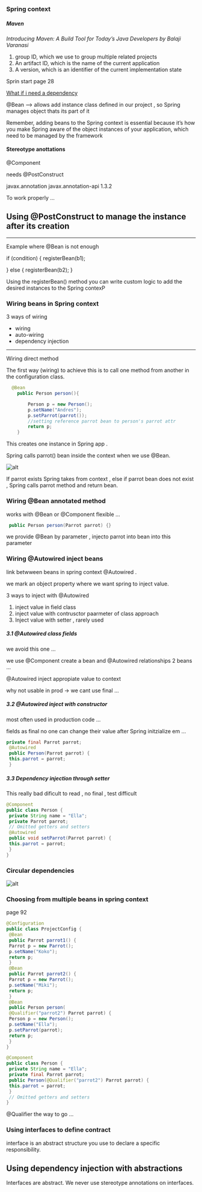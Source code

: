 ### Spring context

##### Maven

*Introducing Maven: A Build Tool
for Today’s Java Developers by Balaji Varanasi* 


1. group ID, which we use to group multiple related projects
2. An artifact ID, which is the name of the current application
3.  A version, which is an identifier of the current implementation state

Sprin start page 28

[What if i need a dependency](https://docs.spring.io/spring-framework/docs/current/reference/html/core.html)

@Bean --> allows add instance class defined in our project , so Spring manages object thats its part of it

Remember, adding beans to the Spring context is essential
because it’s how you make Spring aware of the object instances of your application,
which need to be managed by the framework

#### Stereotype anottations 

@Component

needs @PostConstruct

<!-- https://mvnrepository.com/artifact/javax.annotation/javax.annotation-api -->
<dependency>
    <groupId>javax.annotation</groupId>
    <artifactId>javax.annotation-api</artifactId>
    <version>1.3.2</version>
</dependency>


To work properly ...

## Using @PostConstruct to manage the instance after its creation

----------

Example where @Bean is not enough 

if (condition) { 
 registerBean(b1); 
 
} else {
 registerBean(b2); 
}

Using the registerBean() method
you can write custom logic to 
add the desired instances to the 
Spring contexP

### Wiring beans in Spring context

3 ways of wiring 

- wiring
- auto-wiring
- dependency injection


----------

Wiring direct method 

The first way (wiring) to achieve this is to call one method from another in
the configuration class. 

```java
  @Bean
    public Person person(){

        Person p = new Person();
        p.setName("Andres");
        p.setParrot(parrot());
        //setting reference parrot bean to person's parrot attr
        return p;
    }
```

This creates one instance in Spring app .

Spring calls parrot() bean inside the context when we use @Bean.

![alt](../img/springBean.jpg)

If parrot exists Spring takes from context , else if parrot bean does not exist , Spring calls parrot method and return bean.

### Wiring @Bean annotated method

works with @Bean or @Component flexible ...

```java
 public Person person(Parrot parrot) {}
```

we provide @Bean by parameter , injecto parrot into bean into this parameter


### Wiring @Autowired inject beans 

link betwween beans in spring context @Autowired .

we mark an object property where we want spring to inject value.

3 ways to inject with @Autowired

1. inject value in field class 
2. inject value with contrusctor paarmeter of class approach
3. Inject value with setter , rarely used

##### 3.1 @Autowired class fields 

we avoid this one ...

we use @Component create a bean and @Autowired relationships 2 beans ...

@Autowired inject appropiate value to context

why not usable in prod -> we cant use final ...

##### 3.2 @Autowired inject with constructor

most often used in production code ...

fields as final no one can change their value after Spring initzialize em ...


```java
private final Parrot parrot;
 @Autowired
 public Person(Parrot parrot) {
 this.parrot = parrot;
 }
```

##### 3.3 Dependency injection through setter

This really bad dificult to read , no final , test difficult

```java
@Component
public class Person {
 private String name = "Ella";
 private Parrot parrot;
 // Omitted getters and setters
 @Autowired
 public void setParrot(Parrot parrot) {
 this.parrot = parrot;
 }
}
```




### Circular dependencies

![alt](../img/springDead.jpg)



###  Choosing from multiple beans in spring context

page 92

```java
@Configuration
public class ProjectConfig {
 @Bean
 public Parrot parrot1() {
 Parrot p = new Parrot();
 p.setName("Koko");
 return p;
 }
 @Bean
 public Parrot parrot2() {
 Parrot p = new Parrot();
 p.setName("Miki");
 return p;
 }
 @Bean
 public Person person(
 @Qualifier("parrot2") Parrot parrot) {
 Person p = new Person();
 p.setName("Ella");
 p.setParrot(parrot);
 return p;
 }
}
```

```java
@Component
public class Person {
 private String name = "Ella";
 private final Parrot parrot;
 public Person(@Qualifier("parrot2") Parrot parrot) {
 this.parrot = parrot;
 }
 // Omitted getters and setters
}
```

@Qualifier the way to go ...

### Using interfaces to define contract

interface is
an abstract structure you use to declare a specific responsibility.

##  Using dependency injection with abstractions

 
Interfaces are abstract.
We never use stereotype
annotations on interfaces.